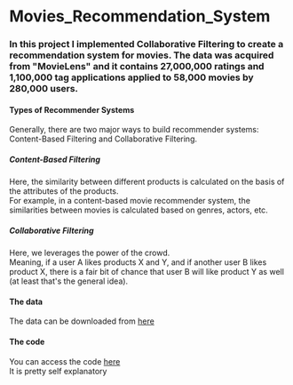 # Movies_Recommendation_System
  
### In this project I implemented Collaborative Filtering to create a recommendation system for movies. The data was acquired from "MovieLens" and it contains 27,000,000 ratings and 1,100,000 tag applications applied to 58,000 movies by 280,000 users.  

#### Types of Recommender Systems  
Generally, there are two major ways to build recommender systems: Content-Based Filtering and Collaborative Filtering.  
  
##### Content-Based Filtering
Here, the similarity between different products is calculated on the basis of the attributes of the products.  
For example, in a content-based movie recommender system, the similarities between movies is calculated based on genres, actors, etc.  

##### Collaborative Filtering
Here, we leverages the power of the crowd.  
Meaning, if a user A likes products X and Y, and if another user B likes product X, there is a fair bit of chance that user B will like product Y as well (at least that's the general idea).


#### The data  
The data can be downloaded from [here](https://grouplens.org/datasets/movielens/latest/)   

#### The code
You can access the code [here](Movies_Recommendation_System.ipynb)  
It is pretty self explanatory
